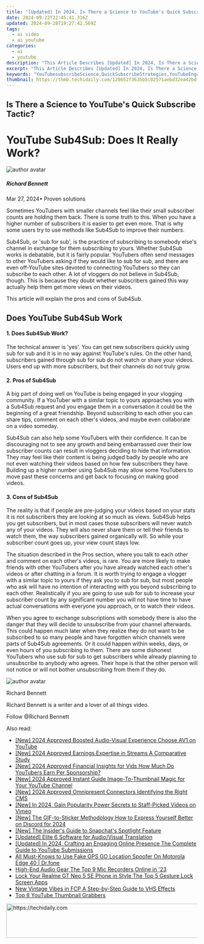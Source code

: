 ```yaml
---
title: "[Updated] In 2024, Is There a Science to YouTube's Quick Subscribe Tactic?"
date: 2024-09-22T22:45:41.316Z
updated: 2024-09-28T19:27:42.569Z
tags:
  - ai video
  - ai youtube
categories:
  - ai
  - youtube
description: "This Article Describes [Updated] In 2024, Is There a Science to YouTube's Quick Subscribe Tactic?"
excerpt: "This Article Describes [Updated] In 2024, Is There a Science to YouTube's Quick Subscribe Tactic?"
keywords: "YouTubesubscribeScience,QuickSubscribeStrategies,YouTubeEngagementTactics,SubscriberGrowthMethods,VideoContentOptimization,EngagingYouTubeVideos,BoostingViewCountFast"
thumbnail: https://thmb.techidaily.com/128652f3635b5c02571aebd32ea42bdf5de3d8228fe08a4a4993ce8bcc5b8b84.png
---
```


## Is There a Science to YouTube's Quick Subscribe Tactic?

# YouTube Sub4Sub: Does It Really Work?

![author avatar](https://images.wondershare.com/filmora/article-images/richard-bennett.jpg)

##### Richard Bennett

 Mar 27, 2024• Proven solutions

 Sometimes YouTubers with smaller channels feel like their small subscriber counts are holding them back. There is some truth to this. When you have a higher number of subscribers it is easier to get even more. That is why some users try to use methods like Sub4Sub to improve their numbers.

 Sub4Sub, or 'sub for sub', is the practice of subscribing to somebody else's channel in exchange for them subscribing to yours. Whether Sub4Sub works is debatable, but it is fairly popular. YouTubers often send messages to other YouTubers asking if they would like to sub for sub, and there are even off-YouTube sites devoted to connecting YouTubers so they can subscribe to each other. A lot of vloggers do not believe in Sub4Sub, though. This is because they doubt whether subscribers gained this way actually help them get more views on their videos.

 This article will explain the pros and cons of Sub4Sub.

## Does YouTube Sub4Sub Work

#### 1\. Does Sub4Sub Work?

 The technical answer is 'yes'. You can get new subscribers quickly using sub for sub and it is in no way against YouTube's rules. On the other hand, subscribers gained through sub for sub do not watch or share your videos. Users end up with more subscribers, but their channels do not truly grow.

#### 2\. Pros of Sub4Sub

 A big part of doing well on YouTube is being engaged in your vlogging community. If a YouTuber with a similar topic to yours approaches you with a Sub4Sub request and you engage them in a conversation it could be the beginning of a great friendship. Beyond subscribing to each other you can share tips, comment on each other's videos, and maybe even collaborate on a video someday.

 Sub4Sub can also help some YouTubers with their confidence. It can be discouraging not to see any growth and being embarrassed over their low subscriber counts can result in vloggers deciding to hide that information. They may feel like their content is being judged badly by people who are not even watching their videos based on how few subscribers they have. Building up a higher number using Sub4Sub may allow some YouTubers to move past these concerns and get back to focusing on making good videos.

#### 3\. Cons of Sub4Sub

 The reality is that if people are pre-judging your videos based on your stats it is not subscribers they are looking at so much as views. Sub4Sub helps you get subscribers, but in most cases those subscribers will never watch any of your videos. They will also never share them or tell their friends to watch them, the way subscribers gained organically will. So while your subscriber count goes up, your view count stays low.

 The situation described in the Pros section, where you talk to each other and comment on each other's videos, is rare. You are more likely to make friends with other YouTubers after you have already watched each other's videos or after chatting in a forum. It is worth trying to engage a vlogger with a similar topic to yours if they ask you to sub for sub, but most people who ask will have no intention of interacting with you beyond subscribing to each other. Realistically if you are going to use sub for sub to increase your subscriber count by any significant number you will not have time to have actual conversations with everyone you approach, or to watch their videos.

 When you agree to exchange subscriptions with somebody there is also the danger that they will decide to unsubscribe from your channel afterwards. This could happen much later when they realize they do not want to be subscribed to so many people and have forgotten which channels were parts of Sub4Sub agreements. Or it could happen within weeks, days, or even hours of you subscribing to them. There are some dishonest YouTubers who use sub for sub to get subscribers while already planning to unsubscribe to anybody who agrees. Their hope is that the other person will not notice or will not bother unsubscribing from them if they do.

![author avatar](https://images.wondershare.com/filmora/article-images/richard-bennett.jpg)

Richard Bennett

Richard Bennett is a writer and a lover of all things video.

Follow @Richard Bennett

<ins class="adsbygoogle"
     style="display:block"
     data-ad-format="autorelaxed"
     data-ad-client="ca-pub-7571918770474297"
     data-ad-slot="1223367746"></ins>

<ins class="adsbygoogle"
     style="display:block"
     data-ad-client="ca-pub-7571918770474297"
     data-ad-slot="8358498916"
     data-ad-format="auto"
     data-full-width-responsive="true"></ins>

<span class="atpl-alsoreadstyle">Also read:</span>
<div><ul>
<li><a href="https://youtube-docs.techidaily.com/024-approved-boosted-audio-visual-experience-choose-av1-on-youtube/"><u>[New] 2024 Approved Boosted Audio-Visual Experience Choose AV1 on YouTube</u></a></li>
<li><a href="https://youtube-docs.techidaily.com/024-approved-earnings-expertise-in-streams-a-comparative-study/"><u>[New] 2024 Approved Earnings Expertise in Streams A Comparative Study</u></a></li>
<li><a href="https://youtube-docs.techidaily.com/024-approved-financial-insights-for-vids-how-much-do-youtubers-earn-per-sponsorship/"><u>[New] 2024 Approved Financial Insights for Vids How Much Do YouTubers Earn Per Sponsorship?</u></a></li>
<li><a href="https://youtube-docs.techidaily.com/024-approved-instant-guide-image-to-thumbnail-magic-for-your-youtube-channel/"><u>[New] 2024 Approved Instant Guide Image-To-Thumbnail Magic for Your YouTube Channel</u></a></li>
<li><a href="https://youtube-docs.techidaily.com/024-approved-omnipresent-connectors-identifying-the-right-cms/"><u>[New] 2024 Approved Omnipresent Connectors Identifying the Right CMS</u></a></li>
<li><a href="https://vimeo-videos.techidaily.com/new-in-2024-gain-popularity-power-secrets-to-staff-picked-videos-on-vimeo/"><u>[New] In 2024, Gain Popularity Power Secrets to Staff-Picked Videos on Vimeo</u></a></li>
<li><a href="https://fox-hovers.techidaily.com/new-the-gif-to-sticker-methodology-how-to-express-yourself-better-on-discord-for-2024/"><u>[New] The GIF-to-Sticker Methodology How to Express Yourself Better on Discord for 2024</u></a></li>
<li><a href="https://some-approaches.techidaily.com/new-the-insiders-guide-to-snapchats-spotlight-feature/"><u>[New] The Insider's Guide to Snapchat's Spotlight Feature</u></a></li>
<li><a href="https://vp-tips.techidaily.com/updated-elite-6-software-for-audiovisual-translation/"><u>[Updated] Elite 6 Software for Audio/Visual Translation</u></a></li>
<li><a href="https://facebook-record-videos.techidaily.com/updated-in-2024-crafting-an-engaging-online-presence-the-complete-guide-to-youtube-submissions/"><u>[Updated] In 2024, Crafting an Engaging Online Presence The Complete Guide to YouTube Submissions</u></a></li>
<li><a href="https://fake-location.techidaily.com/all-must-knows-to-use-fake-gps-go-location-spoofer-on-motorola-edge-40-drfone-by-drfone-virtual-android/"><u>All Must-Knows to Use Fake GPS GO Location Spoofer On Motorola Edge 40 | Dr.fone</u></a></li>
<li><a href="https://screen-sharing-recording.techidaily.com/high-end-audio-gear-the-top-9-mic-recorders-online-in-23/"><u>High-End Audio Gear The Top 9 Mic Recorders Online in '23</u></a></li>
<li><a href="https://easy-unlock-android.techidaily.com/lock-your-realme-gt-neo-5-se-phone-in-style-the-top-5-gesture-lock-screen-apps-by-drfone-android/"><u>Lock Your Realme GT Neo 5 SE Phone in Style The Top 5 Gesture Lock Screen Apps</u></a></li>
<li><a href="https://video-creation-software.techidaily.com/new-vintage-vibes-in-fcp-a-step-by-step-guide-to-vhs-effects/"><u>New Vintage Vibes in FCP A Step-by-Step Guide to VHS Effects</u></a></li>
<li><a href="https://youtube-docs.techidaily.com/-youtube-thumbnail-grabbers/"><u>Top 8 YouTube Thumbnail Grabbers</u></a></li>
</ul></div>

<!-- affiliate ads begin -->
<a href="https://ephamedtechinc.pxf.io/c/5597632/2136615/26400" target="_top" id="2136615">
  <img src="//a.impactradius-go.com/display-ad/26400-2136615" border="0" alt="https://techidaily.com" width="728" height="90"/>
</a>
<img height="0" width="0" src="https://ephamedtechinc.pxf.io/i/5597632/2136615/26400" style="position:absolute;visibility:hidden;" border="0" />
<!-- affiliate ads end -->

